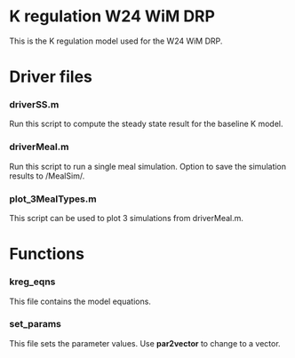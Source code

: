 # K regulation W24 WiM DRP
This is the K regulation model used for the W24 WiM DRP.

# Driver files
### driverSS.m
Run this script to compute the steady state result for the baseline
K model.

### driverMeal.m
Run this script to run a single meal simulation. 
Option to save the simulation results to /MealSim/.

### plot_3MealTypes.m
This script can be used to plot 3 simulations from driverMeal.m.

# Functions
### kreg_eqns 
This file contains the model equations.

### set_params
This file sets the parameter values. 
Use **par2vector** to change to a vector.
